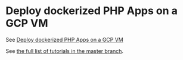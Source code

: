 # Deploy dockerized PHP Apps on a GCP VM
See [Deploy dockerized PHP Apps on a GCP VM](/blog/deploy-docker-compose-php-gcp-poc/)

See [the full list of tutorials in the master branch](https://github.com/paslandau/docker-php-tutorial#tutorials).

